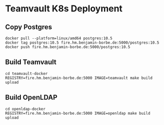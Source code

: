 # Teamvault K8s Deployment

## Copy Postgres

```
docker pull --platform=linux/amd64 postgres:10.5
docker tag postgres:10.5 fire.hm.benjamin-borbe.de:5000/postgres:10.5
docker push fire.hm.benjamin-borbe.de:5000/postgres:10.5
```

## Build Teamvault

```
cd teamvault-docker
REGISTRY=fire.hm.benjamin-borbe.de:5000 IMAGE=teamvault make build upload
```

## Build OpenLDAP

```
cd openldap-docker
REGISTRY=fire.hm.benjamin-borbe.de:5000 IMAGE=openldap make build upload
```
